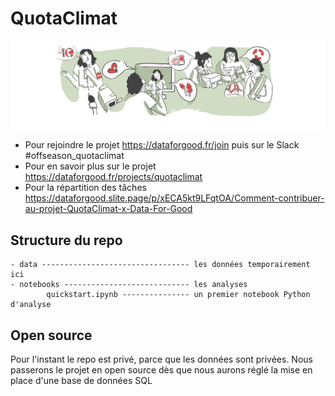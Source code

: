 # QuotaClimat
![](coverquotaclimat.png)

- Pour rejoindre le projet https://dataforgood.fr/join puis sur le Slack #offseason_quotaclimat
- Pour en savoir plus sur le projet https://dataforgood.fr/projects/quotaclimat
- Pour la répartition des tâches https://dataforgood.slite.page/p/xECA5kt9LFqtOA/Comment-contribuer-au-projet-QuotaClimat-x-Data-For-Good

## Structure du repo
```
- data --------------------------------- les données temporairement ici
- notebooks ---------------------------- les analyses
        quickstart.ipynb --------------- un premier notebook Python d'analyse
```

## Open source

Pour l'instant le repo est privé, parce que les données sont privées.
Nous passerons le projet en open source dès que nous aurons réglé la mise en place d'une base de données SQL